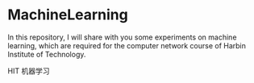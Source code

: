 # MachineLearning
In this repository, I will share with you some experiments on machine learning, which are required for the computer network course of Harbin Institute of Technology.

HIT 机器学习
